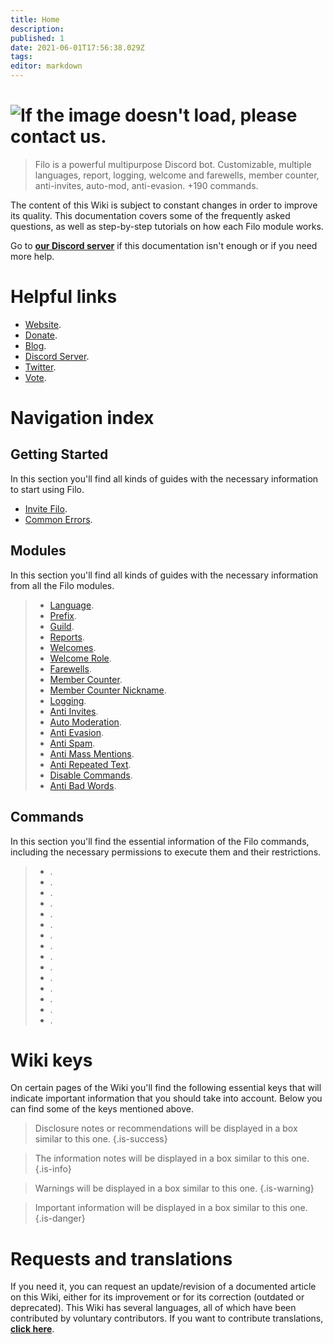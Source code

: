 ```yaml
---
title: Home
description:
published: 1
date: 2021-06-01T17:56:38.029Z
tags:
editor: markdown
---
```


# ![If the image doesn't load, please contact us.](https://raw.githubusercontent.com/filobot/docs/main/resources/welcome.png)
> Filo is a powerful multipurpose Discord bot. Customizable, multiple languages, report, logging, welcome and farewells, member counter, anti-invites, auto-mod, anti-evasion. +190 commands.

The content of this Wiki is subject to constant changes in order to improve its quality. This documentation covers some of the frequently asked questions, as well as step-by-step tutorials on how each Filo module works.

Go to **[our Discord server](https://filobot.xyz/discord)** if this documentation isn't enough or if you need more help.

# Helpful links
- [Website](https://filobot.xyz).
- [Donate](https://filobot.xyz/donate).
- [Blog](https://blog.filobot.xyz).
- [Discord Server](https://filobot.xyz/discord).
- [Twitter](https://twitter.com/FiloDiscord).
- [Vote](https://filobot.xyz/vote).

# Navigation index

## Getting Started

In this section you'll find all kinds of guides with the necessary information to start using Filo.
- [Invite Filo](https://wiki.filobot.xyz/en/getting-started/invite).
- [Common Errors](https://wiki.filobot.xyz/en/getting-started/errors).

## Modules

In this section you'll find all kinds of guides with the necessary information from all the Filo modules.
> - [Language](https://wiki.filobot.xyz/en/modules/language).
> - [Prefix](https://wiki.filobot.xyz/en/modules/prefix).
> - [Guild](https://wiki.filobot.xyz/en/modules/guild).
> - [Reports](https://wiki.filobot.xyz/en/modules/reports).
> - [Welcomes](https://wiki.filobot.xyz/en/modules/welcomes).
> - [Welcome Role](https://wiki.filobot.xyz/en/modules/welcomes/role).
> - [Farewells](https://wiki.filobot.xyz/en/modules/farewells).
> - [Member Counter](https://wiki.filobot.xyz/en/modules/member-counter).
> - [Member Counter Nickname](https://wiki.filobot.xyz/en/modules/member-counter).
> - [Logging](https://wiki.filobot.xyz/en/modules/logging).
> - [Anti Invites](https://wiki.filobot.xyz/en/modules/anti-invites).
> - [Auto Moderation](https://wiki.filobot.xyz/en/modules/auto-moderation).
> - [Anti Evasion](https://wiki.filobot.xyz/en/modules/anti-evasion).
> - [Anti Spam](https://wiki.filobot.xyz/en/modules/anti-spam).
> - [Anti Mass Mentions](https://wiki.filobot.xyz/en/modules/anti-mass-mentions).
> - [Anti Repeated Text](https://wiki.filobot.xyz/en/modules/anti-repeated-text).
> - [Disable Commands](https://wiki.filobot.xyz/en/modules/commands/disable).
> - [Anti Bad Words](https://wiki.filobot.xyz/en/modules/anti-bad-words).

## Commands

In this section you'll find the essential information of the Filo commands, including the necessary permissions to execute them and their restrictions.
> - [](https://wiki.filobot.xyz/en/commands/administration).
> - [](https://wiki.filobot.xyz/en/commands/animals).
> - [](https://wiki.filobot.xyz/en/commands/anime).
> - [](https://wiki.filobot.xyz/en/commands/core).
> - [](https://wiki.filobot.xyz/en/commands/fun).
> - [](https://wiki.filobot.xyz/en/commands/economy).
> - [](https://wiki.filobot.xyz/en/commands/game-stats).
> - [](https://wiki.filobot.xyz/en/commands/interaction).
> - [](https://wiki.filobot.xyz/en/commands/games).
> - [](https://wiki.filobot.xyz/en/commands/minecraft).
> - [](https://wiki.filobot.xyz/en/commands/miscellaneous).
> - [](https://wiki.filobot.xyz/en/commands/moderation).
> - [](https://wiki.filobot.xyz/en/commands/reaction).
> - [](https://wiki.filobot.xyz/en/commands/server).
> - [](https://wiki.filobot.xyz/en/commands/social).

# Wiki keys

On certain pages of the Wiki you'll find the following essential keys that will indicate important information that you should take into account. Below you can find some of the keys mentioned above.

> Disclosure notes or recommendations will be displayed in a box similar to this one.
{.is-success}

> The information notes will be displayed in a box similar to this one.
{.is-info}

> Warnings will be displayed in a box similar to this one.
{.is-warning}

> Important information will be displayed in a box similar to this one.
{.is-danger}

# Requests and translations
If you need it, you can request an update/revision of a documented article on this Wiki, either for its improvement or for its correction (outdated or deprecated).
This Wiki has several languages, all of which have been contributed by voluntary contributors. If you want to contribute translations, **[click here](https://github.com/filobot/translate)**.
